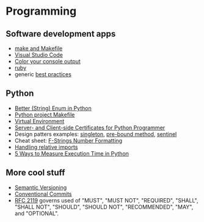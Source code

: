 # Programming

## Software development apps

* [make and Makefile](/apps/make/)
* [Visual Studio Code](/apps/vscode/)
* [Color your console output](color-console.html)
* [ruby](/apps/ruby.html)
* generic [best practices](best-practices.md)

## Python

* [Better (String) Enum in Python](python-string-enum.html)
* [Python project Makefile](/apps/make/python.mak)
* [Virtual Environment](pyenv-virtualenv.html)
* [Server- and Client-side Certificates for Python Programmer](https.html)
* Design patters examples: [singleton](./global_logger.py),
[pre-bound method](./prebound_method_pattern.py),
[sentinel](./sentinel.py)
* Cheat sheet:
[F-Strings Number Formatting](https://cheatography.com/brianallan/cheat-sheets/python-f-strings-number-formatting/)
* [Handling relative imports](https://iq-inc.com/importerror-attempted-relative-import/)
* [5 Ways to Measure Execution Time in Python](https://superfastpython.com/benchmark-execution-time/)

## More cool stuff

* [Semantic Versioning](https://semver.org/)
* [Conventional Commits](https://www.conventionalcommits.org/en/v1.0.0/#summary)
* [RFC 2119](https://www.ietf.org/rfc/rfc2119.txt)
governs used of "MUST", "MUST NOT", "REQUIRED", "SHALL", "SHALL NOT", "SHOULD",
"SHOULD NOT", "RECOMMENDED", "MAY", and "OPTIONAL".
